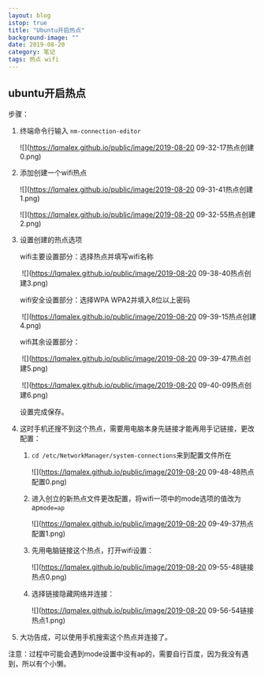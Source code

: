 ```yaml
---
layout: blog
istop: true
title: "Ubuntu开启热点"
background-image: ""
date: 2019-08-20
category: 笔记
tags: 热点 wifi
---
```


## ubuntu开启热点

步骤：

 1. 终端命令行输入 `nm-connection-editor`

    ![](https://lqmalex.github.io/public/image/2019-08-20 09-32-17热点创建0.png)

 2. 添加创建一个wifi热点

    ![](https://lqmalex.github.io/public/image/2019-08-20 09-31-41热点创建1.png)

    ![](https://lqmalex.github.io/public/image/2019-08-20 09-32-55热点创建2.png)

 3. 设置创建的热点选项

    wifi主要设置部分：选择热点并填写wifi名称

    ​		![](https://lqmalex.github.io/public/image/2019-08-20 09-38-40热点创建3.png)

    wifi安全设置部分：选择WPA WPA2并填入8位以上密码

    ​		![](https://lqmalex.github.io/public/image/2019-08-20 09-39-15热点创建4.png)

    wifi其余设置部分：

    ​		![](https://lqmalex.github.io/public/image/2019-08-20 09-39-47热点创建5.png)

    ​		![](https://lqmalex.github.io/public/image/2019-08-20 09-40-09热点创建6.png)

    设置完成保存。

 4. 这时手机还搜不到这个热点，需要用电脑本身先链接才能再用手记链接，更改配置：

     1. `cd /etc/NetworkManager/system-connections`来到配置文件所在

        ![](https://lqmalex.github.io/public/image/2019-08-20 09-48-48热点配置0.png)

     2. 进入创立的新热点文件更改配置，将wifi一项中的mode选项的值改为ap`mode=ap`

        ![](https://lqmalex.github.io/public/image/2019-08-20 09-49-37热点配置1.png)

     3. 先用电脑链接这个热点，打开wifi设置：

        ![](https://lqmalex.github.io/public/image/2019-08-20 09-55-48链接热点0.png)

     4. 选择链接隐藏网络并连接：

        ![](https://lqmalex.github.io/public/image/2019-08-20 09-56-54链接热点1.png)

 5. 大功告成，可以使用手机搜索这个热点并连接了。

注意：过程中可能会遇到mode设置中没有ap的，需要自行百度，因为我没有遇到，所以有个小懒。